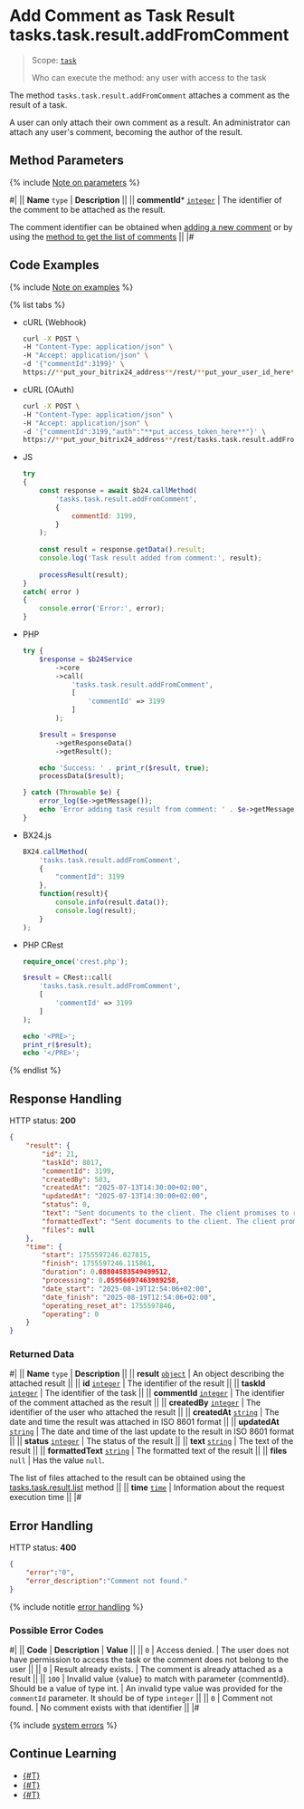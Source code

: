 # Add Comment as Task Result tasks.task.result.addFromComment

> Scope: [`task`](../../scopes/permissions.md)
>
> Who can execute the method: any user with access to the task

The method `tasks.task.result.addFromComment` attaches a comment as the result of a task.

A user can only attach their own comment as a result. An administrator can attach any user's comment, becoming the author of the result.

## Method Parameters

{% include [Note on parameters](../../../_includes/required.md) %}

#|
|| **Name**
`type` | **Description** ||
|| **commentId***
[`integer`](../../data-types.md) | The identifier of the comment to be attached as the result.

The comment identifier can be obtained when [adding a new comment](../comment-item/task-comment-item-add.md) or by using the [method to get the list of comments](../comment-item/task-comment-item-get-list.md) ||
|#

## Code Examples

{% include [Note on examples](../../../_includes/examples.md) %}

{% list tabs %}

- cURL (Webhook)

    ```bash
    curl -X POST \
    -H "Content-Type: application/json" \
    -H "Accept: application/json" \
    -d '{"commentId":3199}' \
    https://**put_your_bitrix24_address**/rest/**put_your_user_id_here**/**put_your_webhook_here**/tasks.task.result.addFromComment
    ```

- cURL (OAuth)

    ```bash
    curl -X POST \
    -H "Content-Type: application/json" \
    -H "Accept: application/json" \
    -d '{"commentId":3199,"auth":"**put_access_token_here**"}' \
    https://**put_your_bitrix24_address**/rest/tasks.task.result.addFromComment
    ```

- JS

    ```javascript
    try
    {
        const response = await $b24.callMethod(
            'tasks.task.result.addFromComment',
            {
                commentId: 3199,
            }
        );
        
        const result = response.getData().result;
        console.log('Task result added from comment:', result);
        
        processResult(result);
    }
    catch( error )
    {
        console.error('Error:', error);
    }
    ```

- PHP

    ```php
    try {
        $response = $b24Service
            ->core
            ->call(
                'tasks.task.result.addFromComment',
                [
                    'commentId' => 3199
                ]
            );

        $result = $response
            ->getResponseData()
            ->getResult();

        echo 'Success: ' . print_r($result, true);
        processData($result);

    } catch (Throwable $e) {
        error_log($e->getMessage());
        echo 'Error adding task result from comment: ' . $e->getMessage();
    }
    ```

- BX24.js

    ```js
    BX24.callMethod(
        'tasks.task.result.addFromComment',
        {
            "commentId": 3199
        },
        function(result){
            console.info(result.data());
            console.log(result);
        }
    );
    ```

- PHP CRest

    ```php
    require_once('crest.php');

    $result = CRest::call(
        'tasks.task.result.addFromComment',
        [
            'commentId' => 3199
        ]
    );

    echo '<PRE>';
    print_r($result);
    echo '</PRE>';
    ```

{% endlist %}

## Response Handling

HTTP status: **200**

```json
{
    "result": {
        "id": 21,
        "taskId": 8017,
        "commentId": 3199,
        "createdBy": 503,
        "createdAt": "2025-07-13T14:30:00+02:00",
        "updatedAt": "2025-07-13T14:30:00+02:00",
        "status": 0,
        "text": "Sent documents to the client. The client promises to respond on [B]Monday[\/B].",
        "formattedText": "Sent documents to the client. The client promises to respond on \u003Cb\u003EMonday\u003C\/b\u003E.",
        "files": null
    },
    "time": {
        "start": 1755597246.027815,
        "finish": 1755597246.115861,
        "duration": 0.08804583549499512,
        "processing": 0.05956697463989258,
        "date_start": "2025-08-19T12:54:06+02:00",
        "date_finish": "2025-08-19T12:54:06+02:00",
        "operating_reset_at": 1755597846,
        "operating": 0
    }
}
```

### Returned Data

#|
|| **Name**
`type` | **Description** ||
|| **result**
[`object`](../../data-types.md) | An object describing the attached result ||
|| **id**
[`integer`](../../data-types.md) | The identifier of the result ||
|| **taskId**
[`integer`](../../data-types.md) | The identifier of the task ||
|| **commentId**
[`integer`](../../data-types.md) | The identifier of the comment attached as the result ||
|| **createdBy**
[`integer`](../../data-types.md) | The identifier of the user who attached the result ||
|| **createdAt**
[`string`](../../data-types.md) | The date and time the result was attached in ISO 8601 format ||
|| **updatedAt**
[`string`](../../data-types.md) | The date and time of the last update to the result in ISO 8601 format ||
|| **status**
[`integer`](../../data-types.md) | The status of the result ||
|| **text**
[`string`](../../data-types.md) | The text of the result ||
|| **formattedText**
[`string`](../../data-types.md) | The formatted text of the result ||
|| **files**
`null` | Has the value `null`. 

The list of files attached to the result can be obtained using the [tasks.task.result.list](./tasks-task-result-list.md) method ||
|| **time**
[`time`](../../data-types.md#time) | Information about the request execution time ||
|#

## Error Handling

HTTP status: **400**

```json
{
    "error":"0",
    "error_description":"Comment not found."
}
```

{% include notitle [error handling](../../../_includes/error-info.md) %}

### Possible Error Codes

#|
|| **Code** | **Description** | **Value** ||
|| `0` | Access denied. | The user does not have permission to access the task or the comment does not belong to the user ||
|| `0` | Result already exists. | The comment is already attached as a result ||
|| `100` | Invalid value {value} to match with parameter {commentId}. Should be a value of type int. | An invalid type value was provided for the `commentId` parameter. It should be of type `integer` ||
|| `0` | Comment not found. | No comment exists with that identifier ||
|#

{% include [system errors](../../../_includes/system-errors.md) %}

## Continue Learning

- [{#T}](./index.md)
- [{#T}](./tasks-task-result-list.md)
- [{#T}](./tasks-task-result-delete-from-comment.md)